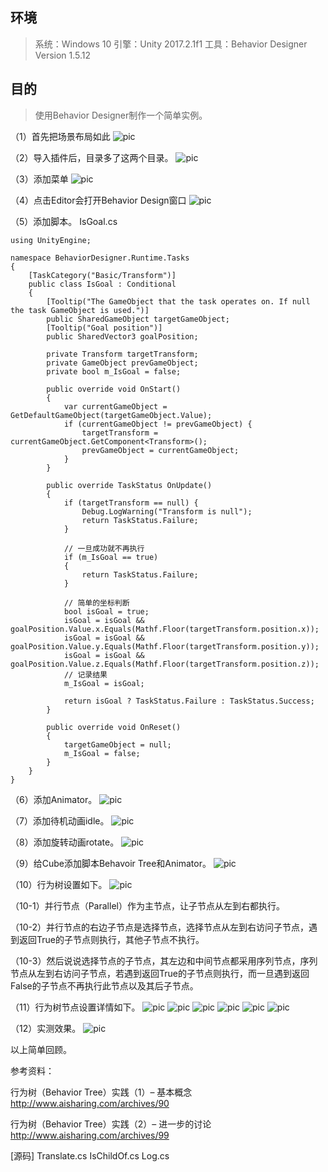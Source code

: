 ## 环境
> 系统：Windows 10
> 引擎：Unity 2017.2.1f1
> 工具：Behavior Designer Version 1.5.12

## 目的
> 使用Behavior Designer制作一个简单实例。

（1）首先把场景布局如此
 ![pic](.\pic\1.png)

（2）导入插件后，目录多了这两个目录。
 ![pic](.\pic\2.png)

（3）添加菜单
 ![pic](.\pic\3.png)

（4）点击Editor会打开Behavior Design窗口
 ![pic](.\pic\4.png)

（5）添加脚本。
IsGoal.cs
```
using UnityEngine;

namespace BehaviorDesigner.Runtime.Tasks
{
    [TaskCategory("Basic/Transform")]
    public class IsGoal : Conditional
    {
        [Tooltip("The GameObject that the task operates on. If null the task GameObject is used.")]
        public SharedGameObject targetGameObject;
        [Tooltip("Goal position")]
        public SharedVector3 goalPosition;

        private Transform targetTransform;
        private GameObject prevGameObject;
        private bool m_IsGoal = false;

        public override void OnStart()
        {
            var currentGameObject = GetDefaultGameObject(targetGameObject.Value);
            if (currentGameObject != prevGameObject) {
                targetTransform = currentGameObject.GetComponent<Transform>();
                prevGameObject = currentGameObject;
            }
        }

        public override TaskStatus OnUpdate()
        {
            if (targetTransform == null) {
                Debug.LogWarning("Transform is null");
                return TaskStatus.Failure;
            }

            // 一旦成功就不再执行
            if (m_IsGoal == true)
            {
                return TaskStatus.Failure;
            }

            // 简单的坐标判断
            bool isGoal = true;
            isGoal = isGoal && goalPosition.Value.x.Equals(Mathf.Floor(targetTransform.position.x));
            isGoal = isGoal && goalPosition.Value.y.Equals(Mathf.Floor(targetTransform.position.y));
            isGoal = isGoal && goalPosition.Value.z.Equals(Mathf.Floor(targetTransform.position.z));
            // 记录结果
            m_IsGoal = isGoal;

            return isGoal ? TaskStatus.Failure : TaskStatus.Success;
        }

        public override void OnReset()
        {
            targetGameObject = null;
            m_IsGoal = false;
        }
    }
}
```
（6）添加Animator。
 ![pic](.\pic\6.png)

（7）添加待机动画idle。
 ![pic](.\pic\7.png)

（8）添加旋转动画rotate。
 ![pic](.\pic\8.png)

（9）给Cube添加脚本Behavoir Tree和Animator。
 ![pic](.\pic\9.png)

（10）行为树设置如下。
 ![pic](.\pic\10.png)

（10-1）并行节点（Parallel）作为主节点，让子节点从左到右都执行。

（10-2）并行节点的右边子节点是选择节点，选择节点从左到右访问子节点，遇到返回True的子节点则执行，其他子节点不执行。

（10-3）然后说说选择节点的子节点，其左边和中间节点都采用序列节点，序列节点从左到右访问子节点，若遇到返回True的子节点则执行，而一旦遇到返回False的子节点不再执行此节点以及其后子节点。

（11）行为树节点设置详情如下。
 ![pic](.\pic\11-1.png)
 ![pic](.\pic\11-2.png)
 ![pic](.\pic\11-3.png)
 ![pic](.\pic\11-4.png)
 ![pic](.\pic\11-5.png)
 ![pic](.\pic\11-6.png)

（12）实测效果。
 ![pic](.\pic\12.gif)



以上简单回顾。

参考资料：

行为树（Behavior Tree）实践（1）– 基本概念
http://www.aisharing.com/archives/90

行为树（Behavior Tree）实践（2）– 进一步的讨论
http://www.aisharing.com/archives/99

[源码]
Translate.cs
IsChildOf.cs
Log.cs